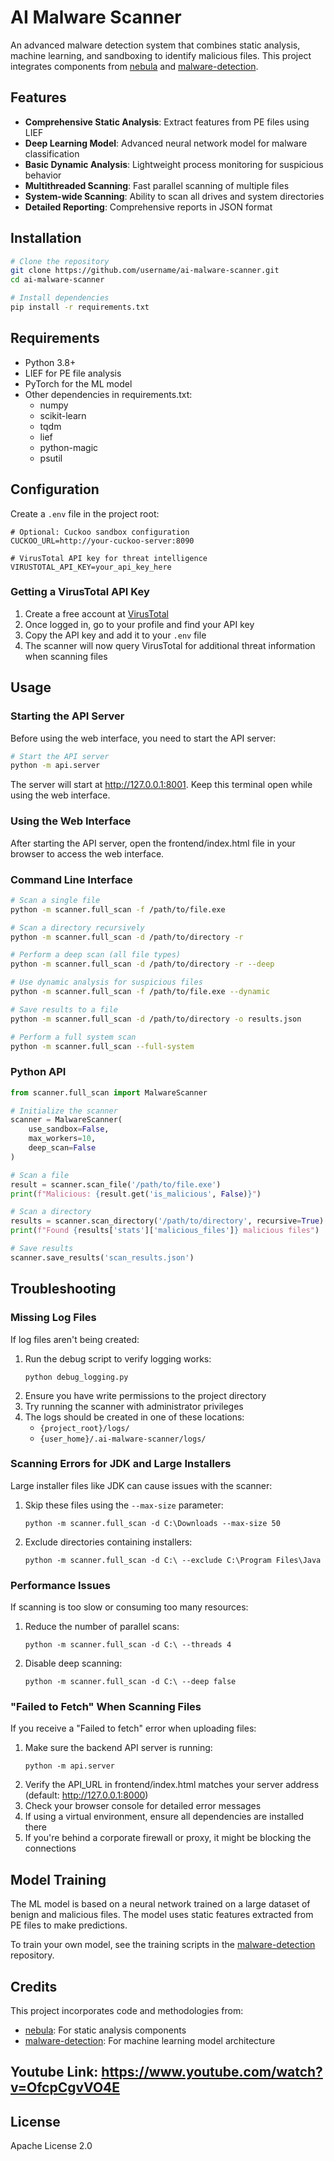 # AI Malware Scanner

An advanced malware detection system that combines static analysis, machine learning, and sandboxing to identify malicious files. This project integrates components from [nebula](https://github.com/dtrizna/nebula) and [malware-detection](https://github.com/fabiocaiulo8/malware-detection).

## Features

- **Comprehensive Static Analysis**: Extract features from PE files using LIEF
- **Deep Learning Model**: Advanced neural network model for malware classification
- **Basic Dynamic Analysis**: Lightweight process monitoring for suspicious behavior
- **Multithreaded Scanning**: Fast parallel scanning of multiple files
- **System-wide Scanning**: Ability to scan all drives and system directories
- **Detailed Reporting**: Comprehensive reports in JSON format

## Installation

```bash
# Clone the repository
git clone https://github.com/username/ai-malware-scanner.git
cd ai-malware-scanner

# Install dependencies
pip install -r requirements.txt
```

## Requirements

- Python 3.8+
- LIEF for PE file analysis
- PyTorch for the ML model
- Other dependencies in requirements.txt:
  - numpy
  - scikit-learn
  - tqdm
  - lief
  - python-magic
  - psutil

## Configuration

Create a `.env` file in the project root:

```
# Optional: Cuckoo sandbox configuration
CUCKOO_URL=http://your-cuckoo-server:8090

# VirusTotal API key for threat intelligence
VIRUSTOTAL_API_KEY=your_api_key_here
```

### Getting a VirusTotal API Key

1. Create a free account at [VirusTotal](https://www.virustotal.com/gui/join-us)
2. Once logged in, go to your profile and find your API key
3. Copy the API key and add it to your `.env` file
4. The scanner will now query VirusTotal for additional threat information when scanning files

## Usage

### Starting the API Server

Before using the web interface, you need to start the API server:

```bash
# Start the API server
python -m api.server
```

The server will start at http://127.0.0.1:8001. Keep this terminal open while using the web interface.

### Using the Web Interface

After starting the API server, open the frontend/index.html file in your browser to access the web interface.

### Command Line Interface

```bash
# Scan a single file
python -m scanner.full_scan -f /path/to/file.exe

# Scan a directory recursively
python -m scanner.full_scan -d /path/to/directory -r

# Perform a deep scan (all file types)
python -m scanner.full_scan -d /path/to/directory -r --deep

# Use dynamic analysis for suspicious files
python -m scanner.full_scan -f /path/to/file.exe --dynamic

# Save results to a file
python -m scanner.full_scan -d /path/to/directory -o results.json

# Perform a full system scan
python -m scanner.full_scan --full-system
```

### Python API

```python
from scanner.full_scan import MalwareScanner

# Initialize the scanner
scanner = MalwareScanner(
    use_sandbox=False,
    max_workers=10,
    deep_scan=False
)

# Scan a file
result = scanner.scan_file('/path/to/file.exe')
print(f"Malicious: {result.get('is_malicious', False)}")

# Scan a directory
results = scanner.scan_directory('/path/to/directory', recursive=True)
print(f"Found {results['stats']['malicious_files']} malicious files")

# Save results
scanner.save_results('scan_results.json')
```

## Troubleshooting

### Missing Log Files
If log files aren't being created:
1. Run the debug script to verify logging works:
   ```
   python debug_logging.py
   ```
2. Ensure you have write permissions to the project directory
3. Try running the scanner with administrator privileges
4. The logs should be created in one of these locations:
   - `{project_root}/logs/`
   - `{user_home}/.ai-malware-scanner/logs/`

### Scanning Errors for JDK and Large Installers
Large installer files like JDK can cause issues with the scanner:
1. Skip these files using the `--max-size` parameter:
   ```
   python -m scanner.full_scan -d C:\Downloads --max-size 50
   ```
2. Exclude directories containing installers:
   ```
   python -m scanner.full_scan -d C:\ --exclude C:\Program Files\Java
   ```

### Performance Issues
If scanning is too slow or consuming too many resources:
1. Reduce the number of parallel scans:
   ```
   python -m scanner.full_scan -d C:\ --threads 4
   ```
2. Disable deep scanning:
   ```
   python -m scanner.full_scan -d C:\ --deep false
   ```

### "Failed to Fetch" When Scanning Files
If you receive a "Failed to fetch" error when uploading files:

1. Make sure the backend API server is running:
   ```
   python -m api.server
   ```
2. Verify the API_URL in frontend/index.html matches your server address (default: http://127.0.0.1:8000)
3. Check your browser console for detailed error messages
4. If using a virtual environment, ensure all dependencies are installed there
5. If you're behind a corporate firewall or proxy, it might be blocking the connections

## Model Training

The ML model is based on a neural network trained on a large dataset of benign and malicious files. The model uses static features extracted from PE files to make predictions.

To train your own model, see the training scripts in the [malware-detection](https://github.com/fabiocaiulo8/malware-detection) repository.

## Credits

This project incorporates code and methodologies from:

- [nebula](https://github.com/dtrizna/nebula): For static analysis components
- [malware-detection](https://github.com/fabiocaiulo8/malware-detection): For machine learning model architecture

## Youtube Link: https://www.youtube.com/watch?v=OfcpCgvVO4E
## License

Apache License 2.0
